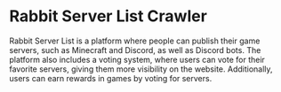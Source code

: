 # Rabbit Server List Crawler

Rabbit Server List is a platform where people can publish their game servers, such as Minecraft and Discord, as well as Discord bots. The platform also includes a voting system, where users can vote for their favorite servers, giving them more visibility on the website. Additionally, users can earn rewards in games by voting for servers.